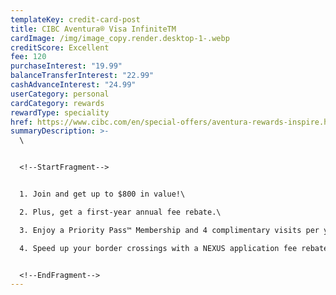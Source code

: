 ```yaml
---
templateKey: credit-card-post
title: CIBC Aventura® Visa InfiniteTM
cardImage: /img/image_copy.render.desktop-1-.webp
creditScore: Excellent
fee: 120
purchaseInterest: "19.99"
balanceTransferInterest: "22.99"
cashAdvanceInterest: "24.99"
userCategory: personal
cardCategory: rewards
rewardType: speciality
href: https://www.cibc.com/en/special-offers/aventura-rewards-inspire.html
summaryDescription: >-
  \


  <!--StartFragment-->


  1. Join and get up to $800 in value!\

  2. Plus, get a first-year annual fee rebate.\

  3. Enjoy a Priority Pass™ Membership and 4 complimentary visits per year at over 1,300 airport lounges\

  4. Speed up your border crossings with a NEXUS application fee rebate so you can spend less time in line when you travel


  <!--EndFragment-->
---
```

